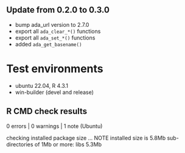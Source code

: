 ## Update from 0.2.0 to 0.3.0

* bump ada_url version to 2.7.0
* export all `ada_clear_*()` functions
* export all `ada_set_*()` functions
* added `ada_get_basename()`


# Test environments
* ubuntu 22.04, R 4.3.1
* win-builder (devel and release)

## R CMD check results

0 errors | 0 warnings | 1 note (Ubuntu)

checking installed package size ... NOTE
   installed size is  5.8Mb
   sub-directories of 1Mb or more:
   libs   5.3Mb